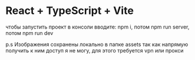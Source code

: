 # React + TypeScript + Vite

чтобы запустить проект в консоли вводите: npm i, потом npm run server, потом npm run dev

p.s Изображения сохранены локально в папке assets так как напрямую получить к ним доступ я не могу, для этого требуется vpn или прокси
```
